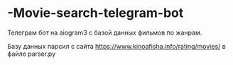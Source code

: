 # -Movie-search-telegram-bot
Телеграм бот на aiogram3 с базой данных фильмов по жанрам.

Базу данных парсил с сайта https://www.kinoafisha.info/rating/movies/ в файле parser.py
